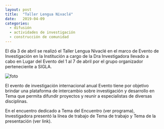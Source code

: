 ```yaml
---
layout: post
title:  "Taller Lengua Nivaclé"
date:   2019-04-09
categories:
  - difusión
  - actividades de investigación
  - construcción de comunidad
---
```


El día 3 de abril se realizó el Taller Lengua Nivaclé en el marco de Evento de Investigación en la Institución a cargo de la Dra Investigadora llevado a cabo en Lugar del Evento del 1 al 7 de abril por el grupo organizador perteneciente a SIGLA.

![foto](https://upload.wikimedia.org/wikipedia/commons/8/85/Nivacle_crafts.jpg)

El evento de investigación internacional anual Evento tiene por objetivo brindar una plataforma de intercambio sobre investigación y desarrollo en Tema que permita difundir proyectos y reunir a especialistas de diversas disciplinas.

En el encuentro dedicado a Tema del Encuentro (ver programa), Investigadora presentó la línea de trabajo de Tema de trabajo y Tema de la presentación (ver link).